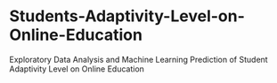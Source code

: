 # Students-Adaptivity-Level-on-Online-Education
Exploratory Data Analysis and Machine Learning Prediction of Student Adaptivity Level on Online Education
